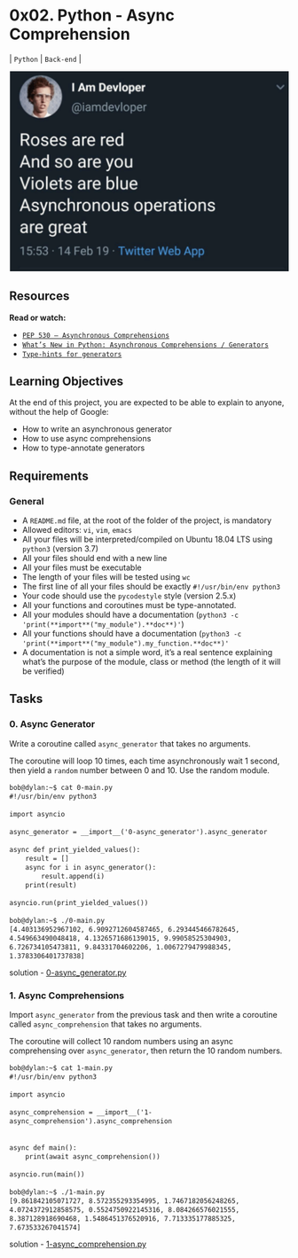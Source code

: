 # 0x02. Python - Async Comprehension

| `Python` | `Back-end` |

![meme](./images/meme1.png)

## Resources

**Read or watch:**

- [`PEP 530 – Asynchronous Comprehensions`](https://intranet.alxswe.com/rltoken/hlwtED-iLsdORSgly8DsyQ)
- [`What’s New in Python: Asynchronous Comprehensions / Generators`](https://intranet.alxswe.com/rltoken/0OkbObYzCKtO7ZUAxfKvkw)
- [`Type-hints for generators`](https://intranet.alxswe.com/rltoken/l4Fnno568VbVIn9GvrFVtQ)

## Learning Objectives

At the end of this project, you are expected to be able to explain to anyone, without the help of Google:

- How to write an asynchronous generator
- How to use async comprehensions
- How to type-annotate generators

## Requirements

### General

- A `README.md` file, at the root of the folder of the project, is mandatory
- Allowed editors: `vi`, `vim`, `emacs`
- All your files will be interpreted/compiled on Ubuntu 18.04 LTS using `python3` (version 3.7)
- All your files should end with a new line
- All your files must be executable
- The length of your files will be tested using `wc`
- The first line of all your files should be exactly `#!/usr/bin/env python3`
- Your code should use the `pycodestyle` style (version 2.5.x)
- All your functions and coroutines must be type-annotated.
- All your modules should have a documentation (`python3 -c 'print(**import**("my_module").**doc**)'`)
- All your functions should have a documentation (`python3 -c 'print(**import**("my_module").my_function.**doc**)'`
- A documentation is not a simple word, it’s a real sentence explaining what’s the purpose of the module, class or method (the length of it will be verified)

## Tasks

### 0. Async Generator

Write a coroutine called `async_generator` that takes no arguments.

The coroutine will loop 10 times, each time asynchronously wait 1 second, then yield a `random` number between 0 and 10. Use the random module.

```shell
bob@dylan:~$ cat 0-main.py
#!/usr/bin/env python3

import asyncio

async_generator = __import__('0-async_generator').async_generator

async def print_yielded_values():
    result = []
    async for i in async_generator():
        result.append(i)
    print(result)

asyncio.run(print_yielded_values())

bob@dylan:~$ ./0-main.py
[4.403136952967102, 6.9092712604587465, 6.293445466782645, 4.549663490048418, 4.1326571686139015, 9.99058525304903, 6.726734105473811, 9.84331704602206, 1.0067279479988345, 1.3783306401737838]
```

solution - [0-async_generator.py](0-async_generator.py)

### 1. Async Comprehensions

Import `async_generator` from the previous task and then write a coroutine called `async_comprehension` that takes no arguments.

The coroutine will collect 10 random numbers using an async comprehensing over `async_generator`, then return the 10 random numbers.

```shell
bob@dylan:~$ cat 1-main.py
#!/usr/bin/env python3

import asyncio

async_comprehension = __import__('1-async_comprehension').async_comprehension


async def main():
    print(await async_comprehension())

asyncio.run(main())

bob@dylan:~$ ./1-main.py
[9.861842105071727, 8.572355293354995, 1.7467182056248265, 4.0724372912858575, 0.5524750922145316, 8.084266576021555, 8.387128918690468, 1.5486451376520916, 7.713335177885325, 7.673533267041574]
```

solution - [1-async_comprehension.py](./1-async_comprehension.py)
